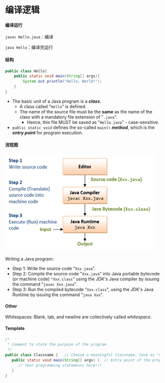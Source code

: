 # 编译逻辑

#### 编译运行

`javac Hello.java`：编译

`java Hello`：编译完运行

#### 结构

```java
public class Hello{
    public static void main(String[] args){
        System.out.println("Hello, World!");
    }
}
```

- The basic unit of a Java program is a ***class***.
  - A class called "`Hello`" is defined.
  - The name of the source file must be the **same** as the name of the class with a mandatory file extension of "`.java`".
    - Hence, this file MUST be saved as "`Hello.java`" - case-sensitive.
- `public static void` defines the so-called `main()` ***method***, which is the ***entry point*** for program execution. 

#### 流程图

![Programming Steps](https://raw.githubusercontent.com/RimLutienpeist/image-hosting/main/ProgrammingSteps.png)

Writing a Java program:

- Step 1: Write the source code "`Xxx.java`".
- Step 2: Compile the source code "`Xxx.java`" into Java portable bytecode (or machine code) `"Xxx.class`" using the JDK's Java compiler by issuing the command "`javac Xxx.java`".
- Step 3: Run the compiled bytecode "`Xxx.class`", using the JDK's Java Runtime by issuing the command "`java Xxx`".

#### Other

Whitespaces: Blank, tab, and newline are collectively called *whitespace*. 

#### Template

```java
/*
 * Comment to state the purpose of the program
 */
public class Classname {   // Choose a meaningful Classname. Save as "Classname.java"
   public static void main(String[] args) {  // Entry point of the program
      // Your programming statements here!!!
   }
}
```

